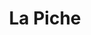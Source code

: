 ---
title: La Piche
nombre_comunidad: La Piche
municipio: Toluviejo
departamento: Sucre
descripcion: >-
  Comunidad campesina e indígena de Tolúviejo en los Montes de María. Tiene una
  dinámica comunitaria muy rica, con proyectos de atención infantil juvenil y
  familiar desde la Iglesia. También es zona forestal y minera por lo que hay
  proyectos de conservación de la serranía, de cultivos de cacao, rutas
  turísticas y explotación de la piedra caliza. Falta cohesionar mejor las
  iniciativas. Cuenta con un hostal y una Casa indígena
num_personas: 618
num_familias: 235
min_distancia_casco_urbano: 12
km_distancia_casco_urbano: 8
vias_acceso: via principal  pavimentada en mal estado
infraestructura_comunitaria: Instituciones educativas (IE),Espacios deportivos,Casa Indígena,Hostal
notas_infraestructura_comunitaria:
  - Cancha de fútbol con pantalla y cancha con pasto natural
  - |-

    Caseta (sin paredes) de casa indígena
  - |-

    Hostal de Montes de María (con espacio para eventos comunitarios)
  - ''
liderazgo_comunidad:
  - >-
    Asociaciones de productores que trabajan por sus objetivos individuales, más
    no tienen tejido entre sí, la base social es amplia y en temas ambientales,
    productivos y comunitarios

    se requiere fortalecer comunitariamente

    Producción artesanal asociada para talla de la piedra,

    Satisfacción de FDS (explicar siglas) en metodologias de diálogo comunitario
    para usar el arte, la lúdica y cultura para hacer procesos de sanación
inclusion_diversidad_genero: >-
  Niños y jóvenes en hijos de luz, apoyo de "roca madre"

  Cabildo Zenú, (360personas en el Cabildo)

  20 jóvenes en proceso de participación de iglesia cristiana.

  No hay organización de mujeres con enfoque de género, pero sí están vinculadas
  en actividades productivas alrededor del picado de la Piedra.
comentarios_conectividad: Hay acceso a internet, se mantiene estable si hay energía eléctrica
punto_SOLE: Institución educativa
comentarios_punto_SOLE:
  - INSTITUCIÓN EDUCATIVA LA PICHE
  - ''
ppales_actividades_economicas_vocacion_productiva:
  - Turismo de naturaleza
  - Minería
comentarios_ppales_actividades_economicas_vocacion_productiva:
  - |-
    Turismo de naturaleza.
    Minería artesanal.
comunidad_sostenible_uso_suelo: |-
  Zona de amortiguamiento de Serrania de Coraza
  Minería artesanal
  Producción agropecuaria
org_con_proyeccion:
  - Ecorruta
  - Asomineros de la Piche
  - Los independientes
servicios_publicos_comunidades_focalizadas:
  - Acueducto-Toluviejo
comunidades_focalizadas_educacion_infraestructura_educativa:
  - Institución educativa
comunidades_focalizadas_practicas_organizativas:
  - Asociación piscícola
  - Proyecto hijos de luz
  - Fundación para el Progreso y Desarrollo Familiar Social y humano
  - Conservación de la reserva forestal
  - Ecoruta
  - Asociación mineros de la Piche
  - La empresa Asociacion Agropecuaria Comunidad El Mango
  - Consejo Comunitario Ascocolando
  - Asociación de artesanos de la Piche
  - Consejo Comunitario Socilando
conectividad_minima: Bueno
iniciativas_priorizadas:
  - Minería
  - Turismo
org_focalizada:
  - Ecorruta
  - ASOMIL
  - Asociación Artesanos
riesgo: Bajo
otros_programas_USAID:
  - Nuestra Tierra Próspera
  - Riqueza Natural
alianzas_colaboradores_1:
  - Hay 6 empresas de minería
  - ' 3 comunitarias'
  - ' y tres independientes'
  - ' Pedramar'
  - ' Ecomarmol'
  - ' No han tenido intervención del SENA Ni trabajan articuladamente. (generan 100 empleos aproximadamente). Están en proceso de licencia ambiental y consulta previa. Han recibido apoyo de PNUD'
alianzas_colaboradores_2:
  - Empresas de minería
actividades_ocio:
  - >-
    Proyecto ""Hijos de la luz"" (Grupo folclórico con propietaria de Roca
    Madre)
medios_comunicacion_narrativas_locales:
  - ''
num_visitas_realizadas: 40
num_diagnosticos_rurales_participativos_realizados: 1
infraestructura_salud_atencion_psicosocial:
  - Acompañamiento del PNUD
notas_infraestructura_salud_atencion_psicosocial: Acompañamiento del PNUD (cerrado).
num_visitas_predio: 5
url: comunidad-focaliza/la-piche

---